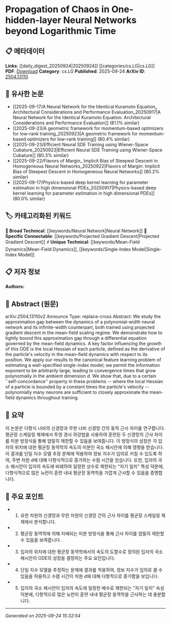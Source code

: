 <!-- KEYWORD_LINKING_METADATA:
{
  "processed_timestamp": "2025-09-24T15:32:54.328344",
  "vocabulary_version": "1.0",
  "selected_keywords": [
    "Neural Network",
    "Mean-Field Dynamics",
    "Single-Index Model",
    "Projected Gradient Descent"
  ],
  "rejected_keywords": [],
  "similarity_scores": {
    "Neural Network": 0.85,
    "Mean-Field Dynamics": 0.78,
    "Single-Index Model": 0.7,
    "Projected Gradient Descent": 0.72
  },
  "extraction_method": "AI_prompt_based",
  "budget_applied": true,
  "candidates_json": {
    "candidates": [
      {
        "surface": "Neural Network",
        "canonical": "Neural Network",
        "aliases": [
          "NN"
        ],
        "category": "broad_technical",
        "rationale": "Neural networks are central to the study and provide a broad technical context for linking.",
        "novelty_score": 0.3,
        "connectivity_score": 0.9,
        "specificity_score": 0.5,
        "link_intent_score": 0.85
      },
      {
        "surface": "Mean-Field Dynamics",
        "canonical": "Mean-Field Dynamics",
        "aliases": [
          "Mean Field Theory"
        ],
        "category": "unique_technical",
        "rationale": "This concept is crucial for understanding the approximation gap and dynamics discussed in the paper.",
        "novelty_score": 0.75,
        "connectivity_score": 0.7,
        "specificity_score": 0.8,
        "link_intent_score": 0.78
      },
      {
        "surface": "Single-Index Model",
        "canonical": "Single-Index Model",
        "aliases": [
          "SIM"
        ],
        "category": "unique_technical",
        "rationale": "The single-index model is a specific problem context for applying the study's results.",
        "novelty_score": 0.68,
        "connectivity_score": 0.65,
        "specificity_score": 0.72,
        "link_intent_score": 0.7
      },
      {
        "surface": "Projected Gradient Descent",
        "canonical": "Projected Gradient Descent",
        "aliases": [
          "PGD"
        ],
        "category": "specific_connectable",
        "rationale": "This optimization method is key to the training process described in the paper.",
        "novelty_score": 0.55,
        "connectivity_score": 0.75,
        "specificity_score": 0.78,
        "link_intent_score": 0.72
      }
    ],
    "ban_list_suggestions": [
      "dynamics",
      "approximation gap"
    ]
  },
  "decisions": [
    {
      "candidate_surface": "Neural Network",
      "resolved_canonical": "Neural Network",
      "decision": "linked",
      "scores": {
        "novelty": 0.3,
        "connectivity": 0.9,
        "specificity": 0.5,
        "link_intent": 0.85
      }
    },
    {
      "candidate_surface": "Mean-Field Dynamics",
      "resolved_canonical": "Mean-Field Dynamics",
      "decision": "linked",
      "scores": {
        "novelty": 0.75,
        "connectivity": 0.7,
        "specificity": 0.8,
        "link_intent": 0.78
      }
    },
    {
      "candidate_surface": "Single-Index Model",
      "resolved_canonical": "Single-Index Model",
      "decision": "linked",
      "scores": {
        "novelty": 0.68,
        "connectivity": 0.65,
        "specificity": 0.72,
        "link_intent": 0.7
      }
    },
    {
      "candidate_surface": "Projected Gradient Descent",
      "resolved_canonical": "Projected Gradient Descent",
      "decision": "linked",
      "scores": {
        "novelty": 0.55,
        "connectivity": 0.75,
        "specificity": 0.78,
        "link_intent": 0.72
      }
    }
  ]
}
-->

# Propagation of Chaos in One-hidden-layer Neural Networks beyond Logarithmic Time

## 📋 메타데이터

**Links**: [[daily_digest_20250924|20250924]] [[categories/cs.LG|cs.LG]]
**PDF**: [Download](https://arxiv.org/pdf/2504.13110.pdf)
**Category**: cs.LG
**Published**: 2025-09-24
**ArXiv ID**: [2504.13110](https://arxiv.org/abs/2504.13110)

## 🔗 유사한 논문
- [[2025-09-17/A Neural Network for the Identical Kuramoto Equation_ Architectural Considerations and Performance Evaluation_20250917|A Neural Network for the Identical Kuramoto Equation: Architectural Considerations and Performance Evaluation]] (81.1% similar)
- [[2025-09-23/A geometric framework for momentum-based optimizers for low-rank training_20250923|A geometric framework for momentum-based optimizers for low-rank training]] (80.4% similar)
- [[2025-09-23/Efficient Neural SDE Training using Wiener-Space Cubature_20250923|Efficient Neural SDE Training using Wiener-Space Cubature]] (80.3% similar)
- [[2025-09-22/Flavors of Margin_ Implicit Bias of Steepest Descent in Homogeneous Neural Networks_20250922|Flavors of Margin: Implicit Bias of Steepest Descent in Homogeneous Neural Networks]] (80.2% similar)
- [[2025-09-17/Physics-based deep kernel learning for parameter estimation in high dimensional PDEs_20250917|Physics-based deep kernel learning for parameter estimation in high dimensional PDEs]] (80.0% similar)

## 🏷️ 카테고리화된 키워드
**🧠 Broad Technical**: [[keywords/Neural Network|Neural Network]]
**🔗 Specific Connectable**: [[keywords/Projected Gradient Descent|Projected Gradient Descent]]
**⚡ Unique Technical**: [[keywords/Mean-Field Dynamics|Mean-Field Dynamics]], [[keywords/Single-Index Model|Single-Index Model]]

## 📋 저자 정보

**Authors:** 

## 📄 Abstract (원문)

arXiv:2504.13110v2 Announce Type: replace-cross 
Abstract: We study the approximation gap between the dynamics of a polynomial-width neural network and its infinite-width counterpart, both trained using projected gradient descent in the mean-field scaling regime. We demonstrate how to tightly bound this approximation gap through a differential equation governed by the mean-field dynamics. A key factor influencing the growth of this ODE is the local Hessian of each particle, defined as the derivative of the particle's velocity in the mean-field dynamics with respect to its position. We apply our results to the canonical feature learning problem of estimating a well-specified single-index model; we permit the information exponent to be arbitrarily large, leading to convergence times that grow polynomially in the ambient dimension $d$. We show that, due to a certain ``self-concordance'' property in these problems -- where the local Hessian of a particle is bounded by a constant times the particle's velocity -- polynomially many neurons are sufficient to closely approximate the mean-field dynamics throughout training.

## 📝 요약

이 논문은 다항식 너비의 신경망과 무한 너비 신경망 간의 동적 근사 차이를 연구합니다. 평균장 스케일링 체제에서 투영 경사 하강법을 사용하여 훈련된 두 신경망의 근사 차이를 미분 방정식을 통해 엄밀히 제한할 수 있음을 보여줍니다. 이 방정식의 성장은 각 입자의 위치에 대한 평균장 동역학의 속도의 미분인 국소 헤시안에 의해 영향을 받습니다. 이 결과를 단일 지수 모델 추정 문제에 적용하여 정보 지수가 임의로 커질 수 있도록 하여, 주변 차원 $d$에 대해 다항식적으로 증가하는 수렴 시간을 얻습니다. 또한, 입자의 국소 헤시안이 입자의 속도에 비례하여 일정한 상수로 제한되는 "자기 일치" 특성 덕분에, 다항식적으로 많은 뉴런이 훈련 내내 평균장 동역학을 가깝게 근사할 수 있음을 증명합니다.

## 🎯 주요 포인트

- 1. 유한 차원의 신경망과 무한 차원의 신경망 간의 근사 차이를 평균장 스케일링 체제에서 분석합니다.
- 2. 평균장 동역학에 의해 지배되는 미분 방정식을 통해 근사 차이를 엄밀히 제한할 수 있음을 보여줍니다.
- 3. 입자의 위치에 대한 평균장 동역학에서의 속도의 도함수로 정의된 입자의 국소 헤시안이 ODE의 성장을 결정하는 주요 요인입니다.
- 4. 단일 지수 모델을 추정하는 문제에 결과를 적용하여, 정보 지수가 임의로 클 수 있음을 허용하고 수렴 시간이 차원 $d$에 대해 다항적으로 증가함을 보입니다.
- 5. 입자의 국소 헤시안이 입자의 속도에 일정한 배수로 제한되는 "자기 일치" 속성 덕분에, 다항적으로 많은 뉴런이 훈련 내내 평균장 동역학을 근사하는 데 충분합니다.


---

*Generated on 2025-09-24 15:32:54*
